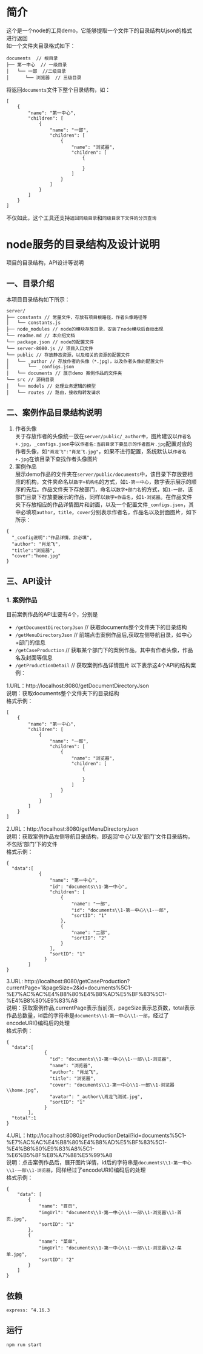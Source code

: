 # 简介
这个是一个node的工具demo，它能够提取一个文件下的目录结构以json的格式进行返回  
如一个文件夹目录格式如下：  
```
documents  // 根目录
├── 第一中心  // 一级目录
│   └── 一部  //二级目录
│      └── 浏览器  // 三级目录
```

将返回`documents`文件下整个目录结构，如：  
```
[
    {
        "name": "第一中心",
        "children": [
            {
                "name": "一部",
                "children": [
                    {
                        "name": "浏览器",
                        "children": [
                            {

                            }
                        ]
                    }
                ]
            }
        ]
    }
]
```  
不仅如此，这个工具还支持`返回同级目录`和`同级目录下文件的分页查询`


# node服务的目录结构及设计说明
项目的目录结构，API设计等说明
## 一、目录介绍
本项目目录结构如下所示：  
```
server/
├── constants // 常量文件，存放有项目根路径，作者头像路径等
│   └── constants.js
├── node_modules // node的模块存放目录，安装了node模块后自动出现
└── readme.md // 本介绍文档
└── package.json // node的配置文件
└── server-8080.js // 项目入口文件
└── public // 存放静态资源，以及相关的资源的配置文件
│   └── _author // 存放作者的头像（*.jpg），以及作者头像的配置文件
│       └── _configs.json
│   └── documents // 展示demo 案例作品的文件夹
└── src // 源码目录
│   └── models // 处理业务逻辑的模型
│   └── routes // 路由，接收和转发请求
```
## 二、案例作品目录结构说明
1. 作者头像  
关于存放作者的头像统一放在`server/public/_author中`，图片建议以`作者名+.jpg`，`_configs.json`中以`作者名:当前目录下要显示的作者图片.jpg`配置对应的作者头像，如`"肖龙飞":"肖龙飞.jpg"`，如果不进行配置，系统默认以`作者名+.jpg`在该目录下查找作者头像图片  
2. 案例作品  
展示demo作品的文件夹在`server/public/documents`中，该目录下存放要相应的机构，文件夹命名以`数字+机构名`的方式，如`1-第一中心`，数字表示展示的顺序的先后。作品文件夹下存放部门，命名以`数字+部门名`的方式，如`1-一部`，该部门目录下存放要展示的作品，同样以`数字+作品名`，如`1-浏览器`。在作品文件夹下存放相应的作品详情图片和封面，以及一个配置文件`_configs.json`，其中必填项`author`，`title`，`cover`分别表示作者名，作品名以及封面图片，如下所示：
```
{
  "_config说明":"作品详情，非必填",
  "author": "肖龙飞",
  "title":"浏览器",
  "cover":"home.jpg"
}
```

## 三、API设计
### 1. 案例作品
目前案例作品的API主要有4个，分别是
* `/getDocumentDirectoryJson` // 获取documents整个文件夹下的目录结构
* `/getMenuDirectoryJson` // 前端点击案例作品后,获取左侧导航目录，如中心+部门的信息
* `/getCaseProduction` // 获取某个部门下的案例作品，其中有作者头像，作品名及封面等信息
* `/getProductionDetail` // 获取案例作品详情图片
以下表示这4个API的结构案例：

1.URL：http://localhost:8080/getDocumentDirectoryJson  
说明：获取documents整个文件夹下的目录结构  
格式示例：
```
[
    {
        "name": "第一中心",
        "children": [
            {
                "name": "一部",
                "children": [
                    {
                        "name": "浏览器",
                        "children": [
                            {

                            }
                        ]
                    }
                ]
            }
        ]
    }
]
```

2.URL：http://localhost:8080/getMenuDirectoryJson  
说明：获取案例作品左侧导航目录结构，即返回'中心'以及'部门'文件目录结构，不包括'部门'下的文件    
格式示例：
```
{
  "data":[
            {
                "name": "第一中心",
                "id": "documents\\1-第一中心",
                "children": [
                    {
                        "name": "一部",
                        "id": "documents\\1-第一中心\\1-一部",
                        "sortID": "1"
                    },
                    {
                        "name": "二部",
                        "sortID": "2"
                    }
                ],
                "sortID": "1"
              }
        ]
}
```  

3.URL: http://localhost:8080/getCaseProduction?currentPage=1&pageSize=2&id=documents%5C1-%E7%AC%AC%E4%B8%80%E4%B8%AD%E5%BF%83%5C1-%E4%B8%80%E9%83%A8  
说明：获取案例作品,currentPage表示当前页，pageSize表示总页数，total表示作品总数量，id后的字符串是`documents\\1-第一中心\\1-一部`，经过了encodeURI()编码后的处理  
格式示例：  
```  
{
  "data":[
              {
                "id": "documents\\1-第一中心\\1-一部\\1-浏览器",
                "name": "浏览器",
                "author": "肖龙飞",
                "title": "浏览器",
                "cover": "documents\\1-第一中心\\1-一部\\1-浏览器\\home.jpg",
                "avatar": "_author\\肖龙飞测试.jpg",
                "sortID": "1"
              }
        ],
  "total":1
}
```

4.URL：http://localhost:8080/getProductionDetail?id=documents%5C1-%E7%AC%AC%E4%B8%80%E4%B8%AD%E5%BF%83%5C1-%E4%B8%80%E9%83%A8%5C1-%E6%B5%8F%E8%A7%88%E5%99%A8  
说明：点击案例作品后，展开图片详情，id后的字符串是`documents\\1-第一中心\\1-一部\\1-浏览器`，同样经过了encodeURI()编码后的处理  
格式示例：
```
{
    "data": [
        {
            "name": "首页",
            "imgUrl": "documents\\1-第一中心\\1-一部\\1-浏览器\\1-首页.jpg",
            "sortID": "1"
        },
        {
            "name": "菜单",
            "imgUrl": "documents\\1-第一中心\\1-一部\\1-浏览器\\2-菜单.jpg",
            "sortID": "2"
        }
    ]
}
```

## 依赖
`express: ^4.16.3`

## 运行
`npm run start`
